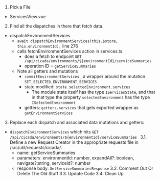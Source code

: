1. Pick a File
  - ServicesView.vue
  
2. Find all the dispatches in there that fetch data.
  - dispatchEnvironmentServices
    - ```await dispatchEnvironmentServices(this.$store, this.environmentId);``` line 276
    - calls fetchEnvironmentServices action in services.ts
      - does a fetch to endpoint ```GET /api/cicada/environments/${environmentId}/serviceSummaries ```
      - operation ID = ```getServiceSummaries```
    - Note all getters and mutations
      - ```commitEnvironmentServices``` , a wrapper around the mutation ```SET_SELECTED_ENVIRONMENT_SERVICES```
      - state modified: ```state.selectedEnvironment.services```
        - The module state itself has the type ```IServicesState```, and that in that type the property ```selectedEnvironment``` has the type ```ISelectedEnvironment```
      - getters: ```getters.services``` that gets exported wrapper as ```getEnvironmentServices```

3. Replace each dispatch and associated data mutations and getters:
  - ```dispatchEnvironmentServices``` which hits ```GET /api/cicada/environments/${environmentId}/serviceSummaries ```
  3.1. Define a new Request Creator in the appropriate requests file in /src/util/requests/cicada/.
    - name: getServiceSummaries
    - parameters: environmentId: number, expandAll?: boolean, navigate?:string, serviceId?: number
    - response body: ```GetServiceSummariesResponse```
  3.2. Comment Out Or Delete The Old Stuff
  3.3. Update Code
  3.4. Clean Up
